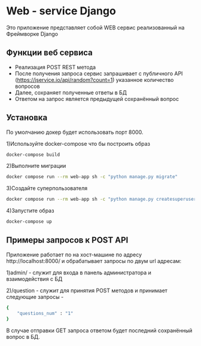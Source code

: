 # Web - service Django

 Это приложение представляет собой  WEB сервис реализованный на Фреймворке Django


## Функции веб сервиса

- Реализация  POST REST метода
- После получения запроса сервис запрашивает с публичного API (https://jservice.io/api/random?count=1) указанное количество вопросов
- Далее, сохраняет полученные ответы в БД
- Ответом на запрос является предыдущей сохранённый вопрос


## Установка
По умолчанию докер будет использовать порт 8000.

1)Используйте docker-compose что бы построить образ
```sh
docker-compose build
```
2)Выполните миграции
```sh
docker compose run --rm web-app sh -c "python manage.py migrate"
```
3)Создайте суперпользователя
```sh
docker compose run --rm web-app sh -c "python manage.py createsuperuser"
```
4)Запустите образ
```sh
docker-compose up
```
## Примеры запросов к POST API
Приложение работает по на хост-машине по адресу http://localhost:8000/ и обрабатывает запросы по двум url адресам:

1)admin/ - служит для входа в панель администратора и взаимодействия с БД

2)/question - служит для принятия POST методов и принимает следующие запросы -
```sh
{
    "questions_num" : "1"
}
```

В случае отправки GET запроса ответом будет последний сохранённый вопрос в БД.


[//]: # (These are reference links used in the body of this note and get stripped out when the markdown processor does its job. There is no need to format nicely because it shouldn't be seen. Thanks SO - http://stackoverflow.com/questions/4823468/store-comments-in-markdown-syntax)

   [dill]: <https://github.com/joemccann/dillinger>
   [git-repo-url]: <https://github.com/joemccann/dillinger.git>
   [john gruber]: <http://daringfireball.net>
   [df1]: <http://daringfireball.net/projects/markdown/>
   [markdown-it]: <https://github.com/markdown-it/markdown-it>
   [Ace Editor]: <http://ace.ajax.org>
   [node.js]: <http://nodejs.org>
   [Twitter Bootstrap]: <http://twitter.github.com/bootstrap/>
   [jQuery]: <http://jquery.com>
   [@tjholowaychuk]: <http://twitter.com/tjholowaychuk>
   [express]: <http://expressjs.com>
   [AngularJS]: <http://angularjs.org>
   [Gulp]: <http://gulpjs.com>

   [PlDb]: <https://github.com/joemccann/dillinger/tree/master/plugins/dropbox/README.md>
   [PlGh]: <https://github.com/joemccann/dillinger/tree/master/plugins/github/README.md>
   [PlGd]: <https://github.com/joemccann/dillinger/tree/master/plugins/googledrive/README.md>
   [PlOd]: <https://github.com/joemccann/dillinger/tree/master/plugins/onedrive/README.md>
   [PlMe]: <https://github.com/joemccann/dillinger/tree/master/plugins/medium/README.md>
   [PlGa]: <https://github.com/RahulHP/dillinger/blob/master/plugins/googleanalytics/README.md>
